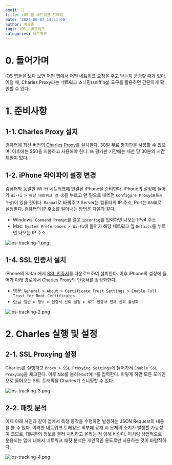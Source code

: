 ```yaml
---
emoji: 📱
title: iOS 앱 네트워크 트래킹
date: '2024-06-07 14:51:00'
author: 이승준
tags: iOS, 네트워크
categories: 네트워크
---
```


# 0. 들어가며
iOS 앱들을 보다 보면 어떤 앱에서 어떤 네트워크 요청을 주고 받는지 궁금할 때가 있다. 이럴 때, Charles Proxy라는 네트워크 스니핑(sniffing) 도구를 활용하면 간단하게 확인할 수 있다.

# 1. 준비사항
## 1-1. Charles Proxy 설치
컴퓨터에 최신 버전의 [Charles Proxy](https://www.charlesproxy.com/download/)를 설치한다. 30일 무료 평가판을 사용할 수 있으며, 이후에는 &#36;50을 지불하고 사용해야 한다. 또 평가판 기간에는 세션 당 30분의 시간 제한이 있다.

## 1-2. iPhone 와이파이 설정 변경
컴퓨터와 동일한 Wi-Fi 네트워크에 연결된 iPhone을 준비한다. iPhone의 설정에 들어가 `Wi-Fi > 해당 네트워크 옆 🛈`을 누르고 맨 밑으로 내리면 `Configure Proxy`(`프록시 구성`)이 있을 것이다. `Manual`로 바꿔주고 Server는 컴퓨터의 IP 주소, Port는 `8888`로 설정한다. 컴퓨터의 IP 주소를 알아내는 방법은 다음과 같다.
* Windows: `Command Prompt`를 열고 `ipconfig`를 입력하면 나오는 IPv4 주소
* Mac: `System Preferences > Wi-Fi`에 들어가 해당 네트워크 옆 `Details`를 누르면 나오는 IP 주소

![ios-tracking-1.png](ios-tracking-1.png)

## 1-4. SSL 인증서 설치
iPhone의 Safari에서 [SSL 인증서](https://chls.pro/ssl)를 다운로드하여 설치한다. 이후 iPhone의 설정에 들어가 아래 경로에서 Charles Proxy의 인증서를 활성화한다.
* 영문: `General > About > Certificate Trust Settings > Enable Full Trust for Root Certificates`
* 한글: `일반 > 정보 > 인증서 신뢰 설정 > 루트 인증서 전체 신뢰 활성화`

![ios-tracking-2.png](ios-tracking-2.png)

# 2. Charles 실행 및 설정
## 2-1. SSL Proxying 설정
Charles를 실행하고 `Proxy > SSL Proxying Settings`에 들어가서 `Enable SSL Proxying`을 체크한다. 이후 `Add`를 눌러 `Host`에 `*`를 입력한다. 이렇게 하면 모든 도메인으로 들어오는 SSL 트래픽을 Charles가 스니핑할 수 있다.

![ios-tracking-3.png](ios-tracking-3.png)

## 2-2. 패킷 분석
이제 아래 사진과 같이 앱에서 특정 동작을 수행하면 발생하는 JSON Request의 내용을 볼 수 있다. 이러한 네트워크 트래킹은 외부에 공개 시 문제의 소지가 발생할 가능성이 크므로, 대부분의 정보를 블러 처리하고 올리는 점 양해 바란다. 이처럼 상업적으로 운용되는 앱에 대해서 네트워크 패킷 분석은 개인적인 용도로만 사용하는 것이 바람직하다.

![ios-tracking-4.png](ios-tracking-4.png)

```toc
```